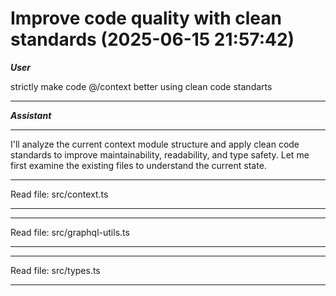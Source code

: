 <!-- Generated by SpecStory -->

# Improve code quality with clean standards (2025-06-15 21:57:42)

_**User**_

strictly make code @/context better using clean code standarts

---

_**Assistant**_



---

I'll analyze the current context module structure and apply clean code standards to improve maintainability, readability, and type safety. Let me first examine the existing files to understand the current state.

---

Read file: src/context.ts

---



---

Read file: src/graphql-utils.ts

---



---

Read file: src/types.ts

---


